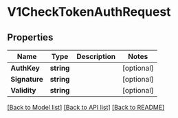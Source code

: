 # V1CheckTokenAuthRequest

## Properties

Name | Type | Description | Notes
------------ | ------------- | ------------- | -------------
**AuthKey** | **string** |  | [optional] 
**Signature** | **string** |  | [optional] 
**Validity** | **string** |  | [optional] 

[[Back to Model list]](../README.md#documentation-for-models) [[Back to API list]](../README.md#documentation-for-api-endpoints) [[Back to README]](../README.md)


